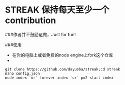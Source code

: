 # STREAK 保持每天至少一个contribution
###作者并不鼓励这做，Just for fun!

###使用
* 在你的电脑上或者免费的node engine上fork这个仓库
* 
```
git clone https://github.com/dayuoba/streak;cd streak
nano config.json
node index `or` forever index `or` pm2 start index
```
